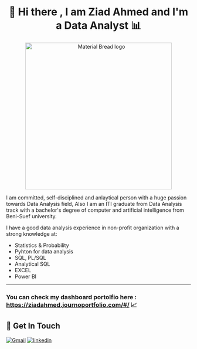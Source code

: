 <h1 align="center">👋 Hi there , I am Ziad Ahmed and I'm a Data Analyst 📊</h1>

<p align="center">
    <img width="400" src="https://user-images.githubusercontent.com/121814714/222189810-23ce992a-17a7-427c-bae7-253f3ae6ac1e.gif" alt="Material Bread logo">
</p>


I am committed, self-disciplined and anlaytical person with a huge passion towards Data Analysis field, 
Also I am an ITI graduate from Data Analysis track with a bachelor's degree of computer and artificial intelligence from Beni-Suef university.

I have a good data analysis experience in non-profit organization with a strong knowledge at:
- Statistics & Probability
- Pyhton for data analysis
- SQL, PL/SQL
- Analytical SQL 
- EXCEL
- Power BI
------------------------------------------------------------------------------
### You can check my dashboard portolfio here : https://ziadahmed.journoportfolio.com/#/ 📈

## 🔗 Get In Touch
<a href="mailto:zaidahmed12300@gmail.com"><img alt="Gmail" title="Ziad Ahmed's Gmail" src="https://img.shields.io/badge/Gmail-D14836?style=for-the-badge&logo=gmail&logoColor=white"></a>
[![linkedin](https://img.shields.io/badge/linkedin-0A66C2?style=for-the-badge&logo=linkedin&logoColor=white)](https://www.linkedin.com/in/ziad-ahmed0)

<!--
**ZiadAhmed10/ZiadAhmed10** is a ✨ _special_ ✨ repository because its `README.md` (this file) appears on your GitHub profile.

Here are some ideas to get you started:

- 🔭 I’m currently working on ...
- 🌱 I’m currently learning ...
- 👯 I’m looking to collaborate on ...
- 🤔 I’m looking for help with ...
- 💬 Ask me about ...
- 📫 How to reac3h me: ...
- 😄 Pronouns: ...
- ⚡ Fun fact: ...
-->
